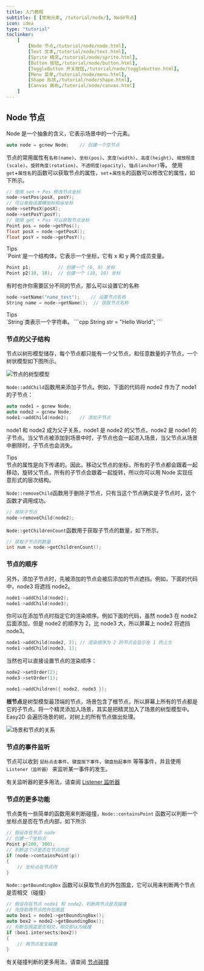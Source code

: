 ```yaml
---
title: 入门教程
subtitle: [ [常用元素, /tutorial/node/], Node节点]
icon: idea
type: "tutorial"
toclinker: 
    [
        [Node 节点,/tutorial/node/node.html],
        [Text 文本,/tutorial/node/text.html],
        [Sprite 精灵,/tutorial/node/sprite.html],
        [Button 按钮,/tutorial/node/button.html],
        [ToggleButton 开关按钮,/tutorial/node/togglebutton.html],
        [Menu 菜单,/tutorial/node/menu.html],
        [Shape 形状,/tutorial/node/shape.html],
        [Canvas 画布,/tutorial/node/canvas.html]
    ]
---
```


## Node 节点

Node 是一个抽象的含义，它表示场景中的一个元素。

```cpp
auto node = gcnew Node;    // 创建一个空节点
```

节点的常用属性有`名称(name)`、`坐标(pos)`、`宽度(width)`、`高度(height)`、`缩放程度(scale)`、`旋转角度(rotation)`、`不透明度(opacity)`、`锚点(anchor)`等。
使用`get`+`属性名`的函数可以获取节点的属性，`set`+`属性名`的函数可以修改它的属性，如下所示。

```cpp
// 使用 set + Pos 修改节点坐标
node->setPos(posX, posY);
// 可以单独设置横坐标和纵坐标
node->setPosX(posX);
node->setPosY(posY);
// 使用 get + Pos 可以获取节点坐标
Point pos = node->getPos();
float posX = node->getPosX();
float posY = node->getPosY();
```

<div class="ui info message"><div class="header">Tips </div>
`Point`是一个结构体，它表示一个坐标，它有 x 和 y 两个成员变量。

```cpp
Point p1;          // 创建一个 (0, 0) 坐标
Point p2(10, 10);  // 创建一个 (10, 10) 坐标
```

</div>

有时也许你需要区分不同的节点，那么可以设置它的名称

```cpp
node->setName("name_test");    // 设置节点名称
String name = node->getName();  // 获取节点名称
```

<div class="ui info message"><div class="header">Tips </div>
`String`类表示一个字符串。
```cpp
String str = "Hello World";
```
</div>

### 节点的父子结构

节点以树形模型储存，每个节点都只能有一个父节点，和任意数量的子节点，一个树状模型如下图所示。

![节点的树型模型](/assets/images/tutorial/tree.png)

`Node::addChild`函数用来添加子节点。例如，下面的代码将 node2 作为了 node1 的子节点：

```cpp
auto node1 = gcnew Node;
auto node2 = gcnew Node;
node1->addChild(node2);    // 添加子节点
```

node1 和 node2 成为父子关系，node1 是 node2 的父节点，node2 是 node1 的子节点。当父节点被添加到场景中时，子节点也会一起进入场景，当父节点从场景中删除时，子节点也会消失。

<div class="ui info message"><div class="header">Tips </div>
节点的属性是向下传递的。因此，移动父节点的坐标，所有的子节点都会跟着一起移动，旋转父节点，所有的子节点会跟着一起旋转，所以你可以用 Node 实现任意形式的层次结构。
</div>

`Node::removeChild`函数用于删除子节点，只有当这个节点确实是子节点时，这个函数才调用成功。

```cpp
// 移除子节点
node->removeChild(node2);
```

`Node::getChildrenCount`函数用于获取子节点的数量，如下所示。

```cpp
// 获取子节点的数量
int num = node->getChildrenCount();
```

### 节点的顺序

另外，添加子节点时，先被添加的节点会被后添加的节点遮挡。例如，下面的代码中，node3 将遮挡 node2。

```cpp
node1->addChild(node2);
node1->addChild(node3);
```

你可以在添加节点时指定它的渲染顺序。例如下面的代码，虽然 node3 在 node2 后面添加，但是 node2 的顺序为 2，比 node3 大，所以屏幕上 node2 将遮挡 node3。

```cpp
node1->addChild(node2, 2); // 渲染顺序为 2 的节点会显示在 1 的上方
node1->addChild(node3, 1);
```

当然也可以直接设置节点的渲染顺序：

```cpp
node2->setOrder(2);
node3->setOrder(1);

node1->addChildren({ node2, node3 });
```

**根节点**是树型模型最顶端的节点，场景包含了根节点，所以屏幕上所有的节点都是它的子节点。将一个精灵添加入场景，其实是把精灵加入了场景的树型模型中。Easy2D 会遍历场景的树，对树上的所有节点做出处理。

![场景和节点的关系](/assets/images/tutorial/scene.png)

### 节点的事件监听

节点可以收到 `鼠标点击事件`、`键盘按下事件`、`键盘抬起事件` 等等事件，并且使用 `Listener（监听器）` 来监听某一事件的发生。

有关监听器的更多用法，请查阅 [Listener 监听器](/tutorial/common/listener.html)

### 节点的更多功能

节点类有一些简单的函数用来判断碰撞，`Node::containsPoint` 函数可以判断一个坐标点是否在节点内部，如下所示

```cpp
// 假设存在节点 node
// 创建一个坐标点
Point p(200, 300);
// 判断这个点是否在节点内部
if (node->containsPoint(p))
{
    // 坐标点在节点内
}
```

`Node::getBoundingBox` 函数可以获取节点的外包围盒，它可以用来判断两个节点是否相交（碰撞）

```cpp
// 假设存在节点 node1 和 node2，判断两节点是否碰撞
// 先获取两节点的外包围盒
auto box1 = node1->getBoundingBox();
auto box2 = node2->getBoundingBox();
// 判断包围盒是否相交，相交即认为碰撞
if (box1.intersects(box2))
{
    // 两节点发生碰撞
}
```

有关碰撞判断的更多用法，请查阅 [节点碰撞](/tutorial/advanced/collision.html)
